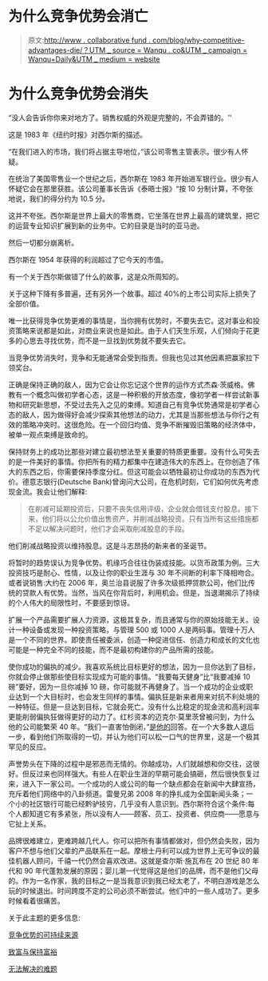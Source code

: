 # 为什么竞争优势会消亡

> 原文:[http://www . collaborative fund . com/blog/why-competitive-advantages-die/？UTM _ source = Wanqu . co&UTM _ campaign = Wanqu+Daily&UTM _ medium = website](http://www.collaborativefund.com/blog/why-competitive-advantages-die/?utm_source=wanqu.co&utm_campaign=Wanqu+Daily&utm_medium=website)

# 为什么竞争优势会消失



“没人会告诉你你来对地方了。销售权威的外观是完整的，不会弄错的。''

这是 1983 年《纽约时报》对西尔斯的描述。

“在我们进入的市场，我们将占据主导地位，”该公司零售主管表示。很少有人怀疑。

在统治了美国零售业一个世纪之后，西尔斯在 1983 年开始进军银行业。很少有人怀疑它会在那里获胜。该公司董事长告诉《泰晤士报》“按 10 分制计算，不夸张地说，我们的得分约为 10.5 分。

这并不夸张。西尔斯是世界上最大的零售商，它坐落在世界上最高的建筑里，把它的运营专业知识扩展到新的业务中。它的目录是当时的亚马逊。

然后一切都分崩离析。

西尔斯在 1954 年获得的利润超过了它今天的市值。

有一个关于西尔斯做错了什么的故事，这是众所周知的。

关于这种下降有多普遍，还有另外一个故事。超过 40%的上市公司实际上损失了全部价值。

唯一比获得竞争优势更难的事情是，当你拥有优势时，不要失去它。这对事业和投资策略来说都是如此，对商业来说也是如此。由于人们天生乐观，人们倾向于花更多的心思去寻找优势，而不是一旦找到优势就不要失去它。

当竞争优势消失时，竞争和无能通常会受到指责。但我也见过其他因素把赢家拉下领奖台。

正确是保持正确的敌人，因为它会让你忘记这个世界的运作方式杰森·茨威格。佛教有一个概念叫做初学者心态，这是一种积极的开放态度，像初学者一样尝试新事物和研究新思想，不受过去先入之见的束缚。知道自己有竞争优势通常是初学者心态的敌人，因为做得好会减少探索其他想法的动力，尤其是当那些想法与你行之有效的策略冲突时。这很危险。在一个回归均值、竞争不断摧毁旧策略的经济体中，被单一观点束缚是致命的。

保持财务上的成功比那些对建立最初想法至关重要的特质更重要。没有什么可失去的是一件美好的事情。你把所有的精力都集中在建造伟大的东西上。在你创造了伟大的东西之后，你需要保持季度分红。但这可能会以牺牲最初让你成功的东西为代价。德意志银行(Deutsche Bank)曾询问大公司，在危机时刻，它们如何优先考虑现金流。我会让他们解释:

> 在削减可延期投资后，只要不丧失信用评级，企业就会借钱支付股息。接下来，他们将以公允价值出售资产，并削减战略投资。只有当所有这些措施都不足以解决问题时，他们才会采取削减股息的手段。

他们削减战略投资以维持股息。这是斗志昂扬的新来者的圣诞节。

将暂时的趋势误认为竞争优势。机缘巧合往往伪装成技能。以货币政策为例。三大投资技巧是耐心、性情，以及让你的职业生涯与 30 年不间断的利率下降相吻合。或者说销售:大约在 2006 年，奥兰治县说服了许多次级抵押贷款公司，他们比传统的贷款人有优势。当然，当风在你背后时，利用机会。但是，当退潮揭示了持续的个人伟大的局限性时，不要感到惊讶。

扩展一个产品需要扩展人力资源，这极其复杂，而且通常与你的原始技能无关。设计一种设备或发现一种投资策略，与管理 500 或 1000 人是两码事。管理十万人是一个不同的世界。即使责任被委派，创造一种促进信任、创造力和成长的文化也可能是一种完全不同的技能，而不是最初构建你的产品所需的技能。

使你成功的偏执的减少。我喜欢系统比目标更好的想法，因为一旦你达到了目标，你就会停止做那些使目标实现成为可能的事情。“我要每天健身”比“我要减掉 10 磅”要好，因为一旦你减掉 10 磅，你可能就不再健身了。当一个成功的企业或职业达到一个大目标时，也会发生同样的事情。偏执狂是新来者用来对抗不利处境的一种特征。但是一旦达到目标，它就会死亡。没有什么比稳定的现金流和高利润率更能削弱偏执狂做得更好的动力了。红杉资本的迈克尔·莫里茨曾被问到，为什么他的公司能繁荣 40 年。“我们一直害怕倒闭，”[是他的](/blog/getting-rich-vs-staying-rich/)回答。在一个大多数人退后一步，看到他们所取得的一切，并认为他们可以松一口气的世界里，这是一个极其罕见的反应。

声誉势头在下降的过程中是邪恶而无情的。你越成功，人们就越想和你交往，这很好。但反过来也同样强大。有些人在职业生涯的早期可能会搞砸，然后很快恢复过来，进入下一家公司。一个成功的人或公司的每一个缺点都会在新闻中大肆宣扬，充斥着他们网络中的八卦频道。雷曼兄弟 2008 年的挣扎成为全国新闻头条；一个小的社区银行可能已经黔驴技穷，几乎没有人意识到。西尔斯符合这个条件:每个人都知道它有多紧张，所以没有人——顾客、员工、投资者、供应商——愿意与它扯上关系。

品牌很难建立，更难跨越几代人。你可以把所有事情都做对，但仍然会失败，因为客户不想与他们父辈的产品联系在一起。摩根士丹利可以成为世界上无可争议的最佳机器人顾问，千禧一代仍然会喜欢改进。这就是查尔斯·施瓦布在 20 世纪 80 年代和 90 年代蓬勃发展的原因；婴儿潮一代觉得这是他们的品牌，而不是他们父母的。作为一名作家，我的目标之一是当我意识到我已经太老了，不明白游戏是怎么玩的时候退出。时间跨度不定的公司必须不断尝试。他们中的一些人成功了。更多时候看着很痛苦。

关于此主题的更多信息:

[竞争优势的可持续来源](/blog/sustainable-sources-of-competitive-advantage/)

[致富与保持富裕](/blog/getting-rich-vs-staying-rich/)

[无法解决的难题](/blog/the-unsolvable-puzzle/)


